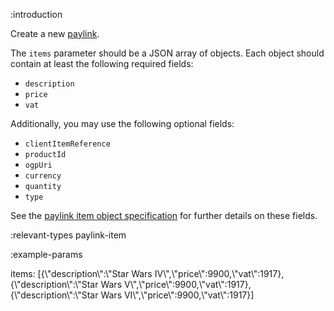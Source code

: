 :introduction

Create a new [paylink](/paylink-api/).

The `items` parameter should be a JSON array of objects. Each object should
contain at least the following required fields:

- `description`
- `price`
- `vat`

Additionally, you may use the following optional fields:

- `clientItemReference`
- `productId`
- `ogpUri`
- `currency`
- `quantity`
- `type`

See the [paylink item object specification](/types/paylink-item/) for further
details on these fields.

:relevant-types paylink-item

:example-params

items: [{\\"description\\":\\"Star Wars IV\\",\\"price\\":9900,\\"vat\\":1917},{\\"description\\":\\"Star Wars V\\",\\"price\\":9900,\\"vat\\":1917},{\\"description\\":\\"Star Wars VI\\",\\"price\\":9900,\\"vat\\":1917}]
